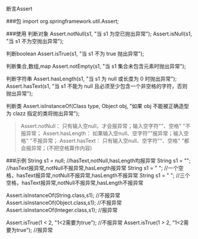 断言Assert


###包
import org.springframework.util.Assert;

###使用
判断对象
Assert.notNull(s1, "当 s1 为空已抛出异常");
Assert.isNull(s1, "当 s1 不为空抛出异常");

判断boolean
Assert.isTrue(s1, "当 s1 不为 true 抛出异常"); 

判断集合,数组,map
Assert.notEmpty(s1, "当 s1 集合未包含元素时抛出异常"); 

判断字符串
Assert.hasLength(s1, "当 s1 为 null 或长度为 0 时抛出异常");
Assert.hasText(s1, "当 s1 不能为 null 且必须至少包含一个非空格的字符，否则抛出异常");

判断类
Assert.isInstanceOf(Class type, Object obj, "如果 obj 不能被正确造型为 clazz 指定的类将抛出异常");


> Assert.notNull：   只有输入空null，才会报异常；输入空字符""、空格" "不报异常；
> Assert.hasLength： 如果输入空null、空字符""报异常；输入空格" "不报异常；
> Assert.hasText：   只有输入空null、空字符""、空格" "都会报异常；(不把空格算作内容)

###示例
String s1 = null;   //hasText,notNull,hasLength均报异常
String s1 = "";     //hasText报异常,notNull不报异常,hasLength报异常
String s1 = " ";    //一个空格，hasText报异常,notNull不报异常,hasLength不报异常
String s1 = "   ";  //三个空格，hasText报异常,notNull不报异常,hasLength不报异常

Assert.isInstanceOf(String.class,s1);   //不报异常
Assert.isInstanceOf(Object.class,s1);   //不报异常
Assert.isInstanceOf(Integer.class,s1);  //报异常

Assert.isTrue(1 < 2, "1<2需要为true");     //不报异常
Assert.isTrue(1 > 2, "1<2需要为true");     //报异常